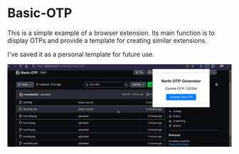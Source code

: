 # Basic-OTP

This is a simple example of a browser extension. Its main function is to display OTPs and provide a template for creating similar extensions.

I've saved it as a personal template for future use.

![Screenshot](ss.png)
